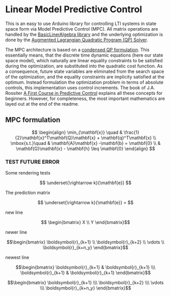 # Linear Model Predictive Control

This is an easy to use Arduino library for controlling LTI systems in state space form via Model Predictive Control (MPC). All matrix operations are handled by the [BasicLinerAlgebra library](https://github.com/tomstewart89/BasicLinearAlgebra) and the underlying optimization is done by the [Augmented Lagrangian Quadratic Program (QP) Solver](https://github.com/adrianodelr/ALQP-Solver). 

The MPC architecture is based on a [condensed QP formulation](https://citeseerx.ist.psu.edu/document?repid=rep1&type=pdf&doi=7ff6f36a6ff9a8461b11ea26bcc46a6db38443a6). This essentially means, that the 
discrete time dynamic equations (here our state space model), which naturally are linear equality constraints
to be satisfied during the optimization, are substituted into the quadratic cost function. As a consequence,
future state variables are eliminated from the search space of the optimization, and the equality constraints
are implicity satisfied at the optimum. Instead formulation the optimization problem in terms of absolute controls, this implementation uses control increments. The book of J.A. Rossiter [A First Course in Predictive Control](https://api.pageplace.de/preview/DT0400.9781351597166_A35143461/preview-9781351597166_A35143461.pdf) explains all these concepts for beginners. However, for completeness, the most important mathematics are layed out at the end of the readme.   

## MPC formulation
$$
\begin{align}
\min_{\mathbf{x}} \quad & \frac{1}{2}\mathbf{x}^T\mathbf{Q}\mathbf{x} + \mathbf{q}^T\mathbf{x} \\ 
\mbox{s.t.}\quad &  \mathbf{A}\mathbf{x} -\mathbf{b} = \mathbf{0} \\ 
&  \mathbf{G}\mathbf{x} - \mathbf{h} \leq \mathbf{0} 
\end{align}
$$


### TEST FUTURE ERROR
Some rendering tests  

$$ 
\underset{\rightarrow k}{\mathbf{e}} 
$$  

The prediction matrix  

$$
\underset{\rightarrow k}{\mathbf{e}} =
$$

new line   
```math
  \begin{bmatrix} 
    X \\ 
    Y 
  \end{bmatrix}
```

newer line  

```math
\begin{bmatrix}
\boldsymbol{r}_{k+1} \\
\boldsymbol{r}_{k+2} \\
\vdots \\
\boldsymbol{r}_{k+n_y}
\end{bmatrix}
```

newest line  

$$\begin{bmatrix}  \boldsymbol{r}_{k+1} &  \boldsymbol{r}_{k+1} \\\  \boldsymbol{r}_{k+1} &  \boldsymbol{r}_{k+1} \end{bmatrix}$$  


$$\begin{bmatrix} \boldsymbol{r}_{k+1} \\\ \boldsymbol{r}_{k+2} \\\ \vdots \\\ \boldsymbol{r}_{k+n_y} \end{bmatrix}$$


<!-- % -         
% \underbrace{\begin{bmatrix}
% \mathbf{A} \\
% \mathbf{A}^2 \\
% \vdots \\
% \mathbf{A}^{n_y}
% \end{bmatrix}}_\text{$\boldsymbol{\bar{A}}$}
% \mathbf{x}_{k} -
% \underbrace{\begin{bmatrix}
% \mathbf{B} & \mathbf{0} & \mathbf{0} & \cdots   \\
% \mathbf{A}\mathbf{B} & \mathbf{B} & \mathbf{0} & \cdots\\
% \vdots & \vdots & \vdots & \ddots\\
% \mathbf{A}^{n_y-1}\mathbf{B} & \mathbf{A}^{n_y-2}\mathbf{B} & \mathbf{A}^{n_y-3}\mathbf{B} & \vdots\\
% \end{bmatrix}}_\text{$\boldsymbol{\bar{B}}$}
% \underbrace{\begin{bmatrix}
% \boldsymbol{r}_{k} \\
% \boldsymbol{r}_{k+1} \\
% \vdots \\
% \boldsymbol{r}_{k+n_y-1}
% \end{bmatrix}}_\text{$\underset{\rightarrow k}{\boldsymbol{r}}$} -->